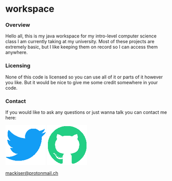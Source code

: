 # workspace

### Overview
Hello all, this is my java workspace for my intro-level computer science class I am currently taking at my university. Most of these projects are extremely basic, but I like keeping them on record so I can access them anywhere.

### Licensing
None of this code is licensed so you can use all of it or parts of it however you like. But it would be nice to give me some credit somewhere in your code.

### Contact
If you would like to ask any questions or just wanna talk you can contact me here:

<a href="http://twitter.com/grrmln"><img src="images/twitter-share-btn.png" /></a>
<a href="http://github.com/grrmln"><img src="images/github-share-btn.png" /></a>

[mackiser@protonmail.ch](mailto:mackiser@protonmail.ch)
